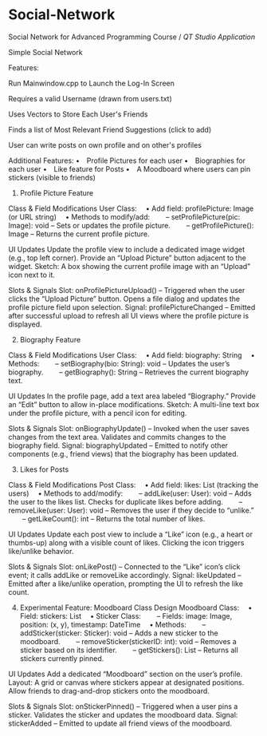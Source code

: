 # Social-Network
Social Network for Advanced Programming Course / *QT Studio Application*

Simple Social Network 

Features: 

Run Mainwindow.cpp to Launch the Log-In Screen 
 
  Requires a valid Username (drawn from users.txt)


Uses Vectors to Store Each User's Friends

Finds a list of Most Relevant Friend Suggestions (click to add)

User can write posts on own profile and on other's profiles


Additional Features: 
• Profile Pictures for each user
• Biographies for each user
• Like feature for Posts
• A Moodboard where users can pin stickers (visible to friends)

1. Profile Picture Feature

Class & Field Modifications
User Class:
 • Add field: profilePicture: Image (or URL string)
 • Methods to modify/add:
  – setProfilePicture(pic: Image): void – Sets or updates the profile picture.
  – getProfilePicture(): Image – Returns the current profile picture.

UI Updates
Update the profile view to include a dedicated image widget (e.g., top left corner).
Provide an “Upload Picture” button adjacent to the widget.
Sketch: A box showing the current profile image with an “Upload” icon next to it.

Slots & Signals
Slot: onProfilePictureUpload() – Triggered when the user clicks the “Upload Picture” button. Opens a file dialog and updates the profile picture field upon selection.
Signal: profilePictureChanged – Emitted after successful upload to refresh all UI views where the profile picture is displayed.

2. Biography Feature

Class & Field Modifications
User Class:
 • Add field: biography: String
 • Methods:
  – setBiography(bio: String): void – Updates the user’s biography.
  – getBiography(): String – Retrieves the current biography text.

UI Updates
In the profile page, add a text area labeled “Biography.”
Provide an “Edit” button to allow in-place modifications.
Sketch: A multi-line text box under the profile picture, with a pencil icon for editing.

Slots & Signals
Slot: onBiographyUpdate() – Invoked when the user saves changes from the text area. Validates and commits changes to the biography field.
Signal: biographyUpdated – Emitted to notify other components (e.g., friend views) that the biography has been updated.

3. Likes for Posts

Class & Field Modifications
Post Class:
 • Add field: likes: List<User> 	(tracking the users)
 • Methods to add/modify:
  – addLike(user: User): void – Adds the user to the likes list. Checks for duplicate likes before adding.
  – removeLike(user: User): void – Removes the user if they decide to “unlike.”
  – getLikeCount(): int – Returns the total number of likes.

UI Updates
Update each post view to include a “Like” icon (e.g., a heart or thumbs-up) along with a visible count of likes.
Clicking the icon triggers like/unlike behavior.

Slots & Signals
Slot: onLikePost() – Connected to the “Like” icon’s click event; it calls addLike or removeLike accordingly.
Signal: likeUpdated – Emitted after a like/unlike operation, prompting the UI to refresh the like count.

4. Experimental Feature: Moodboard
Class Design
Moodboard Class:
 • Field: stickers: List<Sticker>
 • Sticker Class:
  – Fields: image: Image, position: (x, y), timestamp: DateTime
 • Methods:
  – addSticker(sticker: Sticker): void – Adds a new sticker to the moodboard.
  – removeSticker(stickerID: int): void – Removes a sticker based on its identifier.
  – getStickers(): List<Sticker> – Returns all stickers currently pinned.

UI Updates
Add a dedicated “Moodboard” section on the user’s profile.
Layout: A grid or canvas where stickers appear at designated positions.
Allow friends to drag-and-drop stickers onto the moodboard.

Slots & Signals
Slot: onStickerPinned() – Triggered when a user pins a sticker. Validates the sticker and updates the moodboard data.
Signal: stickerAdded – Emitted to update all friend views of the moodboard.

